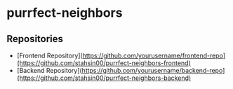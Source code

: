# purrfect-neighbors

## Repositories

- [Frontend Repository](https://github.com/yourusername/frontend-repo](https://github.com/stahsin00/purrfect-neighbors-frontend)
- [Backend Repository](https://github.com/yourusername/backend-repo](https://github.com/stahsin00/purrfect-neighbors-backend)
